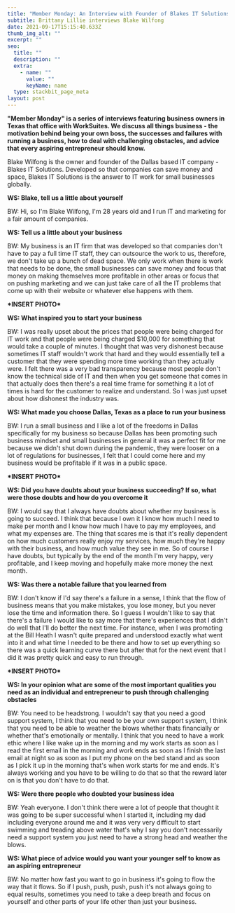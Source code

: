 ```yaml
---
title: "Member Monday: An Interview with Founder of Blakes IT Solutions Blake Wilfong"
subtitle: Brittany Lillie interviews Blake Wilfong
date: 2021-09-17T15:15:40.633Z
thumb_img_alt: ""
excerpt: ""
seo:
  title: ""
  description: ""
  extra:
    - name: ""
      value: ""
      keyName: name
  type: stackbit_page_meta
layout: post
---
```

**"Member Monday" is a series of interviews featuring business owners in Texas that office with WorkSuites. We discuss all things business - the motivation behind being your own boss, the successes and failures with running a business, how to deal with challenging obstacles, and advice that every aspiring entrepreneur should know.**

Blake Wilfong is the owner and founder of the Dallas based IT company - Blakes IT Solutions. Developed so that companies can save money and space, Blakes IT Solutions is the answer to IT work for small businesses globally.

**WS: Blake, tell us a little about yourself**

BW: Hi, so I'm Blake Wilfong, I'm 28 years old and I run IT and marketing for a fair amount of companies.

**WS: Tell us a little about your business**

BW: My business is an IT firm that was developed so that companies don't have to pay a full time IT staff, they can outsource the work to us, therefore, we don't take up a bunch of dead space. We only work when there is work that needs to be done, the small businesses can save money and focus that money on making themselves more profitable in other areas or focus that on pushing marketing and we can just take care of all the IT problems that come up with their website or whatever else happens with them.

**\*INSERT PHOTO\***

**WS: What inspired you to start your business**

BW: I was really upset about the prices that people were being charged for IT work and that people were being charged $10,000 for something that would take a couple of minutes. I thought that was very dishonest because sometimes IT staff wouldn't work that hard and they would essentially tell a customer that they were spending more time working than they actually were. I felt there was a very bad transparency because most people don't know the technical side of IT and then when you get someone that comes in that actually does then there's a real time frame for something it a lot of times is hard for the customer to realize and understand. So I was just upset about how dishonest the industry was.

**WS: What made you choose Dallas, Texas as a place to run your business**

BW: I run a small business and I like a lot of the freedoms in Dallas specifically for my business so because Dallas has been promoting such business mindset and small businesses in general it was a perfect fit for me because we didn't shut down during the pandemic, they were looser on a lot of regulations for businesses, I felt that I could come here and my business would be profitable if it was in a public space.

**\*INSERT PHOTO\***

**WS: Did you have doubts about your business succeeding? If so, what were those doubts and how do you overcome it**

BW: I would say that I always have doubts about whether my business is going to succeed. I think that because I own it I know how much I need to make per month and I know how much I have to pay my employees, and what my expenses are. The thing that scares me is that it's really dependent on how much customers really enjoy my services, how much they're happy with their business, and how much value they see in me. So of course I have doubts, but typically by the end of the month I'm very happy, very profitable, and I keep moving and hopefully make more money the next month.

**WS: Was there a notable failure that you learned from**

BW: I don't know if I'd say there's a failure in a sense, I think that the flow of business means that you make mistakes, you lose money, but you never lose the time and information there. So I guess I wouldn't like to say that there's a failure I would like to say more that there's experiences that I didn't do well that I'll do better the next time. For instance, when I was promoting at the Bill Heath I wasn't quite prepared and understood exactly what went into it and what time I needed to be there and how to set up everything so there was a quick learning curve there but after that for the next event that I did it was pretty quick and easy to run through.

**\*INSERT PHOTO\***

**WS: In your opinion what are some of the most important qualities you need as an individual and entrepreneur to push through challenging obstacles**

BW: You need to be headstrong. I wouldn't say that you need a good support system, I think that you need to be your own support system, I think that you need to be able to weather the blows whether thats financially or whether that's emotionally or mentally. I think that you need to have a work ethic where I like wake up in the morning and my work starts as soon as I read the first email in the morning and work ends as soon as I finish the last email at night so as soon as I put my phone on the bed stand and as soon as I pick it up in the morning that's when work starts for me and ends. It's always working and you have to be willing to do that so that the reward later on is that you don't have to do that.

**WS: Were there people who doubted your business idea**

BW: Yeah everyone. I don't think there were a lot of people that thought it was going to be super successful when I started it, including my dad including everyone around me and it was very very difficult to start swimming and treading above water that's why I say you don't necessarily need a support system you just need to have a strong head and weather the blows.

**WS: What piece of advice would you want your younger self to know as an aspiring entrepreneur**

BW: No matter how fast you want to go in business it's going to flow the way that it flows. So if I push, push, push, push it's not always going to equal results, sometimes you need to take a deep breath and focus on yourself and other parts of your life other than just your business.
